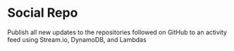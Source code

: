 # Social Repo

Publish all new updates to the repositories followed on GitHub to an activity feed using Stream.io, DynamoDB, and Lambdas
